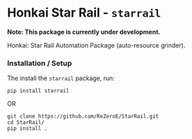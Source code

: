 # Honkai Star Rail - `starrail`

**Note: This package is currently under development.**

Honkai: Star Rail Automation Package (auto-resource grinder).

### Installation / Setup
The install the `starrail` package, run:
```shell
pip install starrail
```
OR
```shell
git clone https://github.com/ReZeroE/StarRail.git
cd StarRail/
pip install .
```
